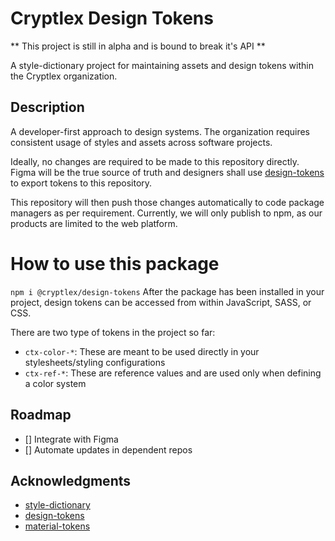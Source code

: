 # Cryptlex Design Tokens
** This project is still in alpha and is bound to break it's API ** 

A style-dictionary project for maintaining assets and design tokens within the Cryptlex organization.

## Description
A developer-first approach to design systems. The organization requires consistent usage of styles and assets across software projects.

Ideally, no changes are required to be made to this repository directly. Figma will be the true source of truth and designers shall use [design-tokens](https://github.com/lukasoppermann/design-tokens) to export tokens to this repository.

This repository will then push those changes automatically to code package managers as per requirement. Currently, we will only publish to npm, as our products are limited to the web platform.

# How to use this package
`npm i @cryptlex/design-tokens`
After the package has been installed in your project, design tokens can be accessed from within JavaScript, SASS, or CSS.

There are two type of tokens in the project so far:
- `ctx-color-*`: These are meant to be used directly in your stylesheets/styling configurations
- `ctx-ref-*`: These are reference values and are used only when defining a color system

## Roadmap
- [] Integrate with Figma
- [] Automate updates in dependent repos

## Acknowledgments
* [style-dictionary](https://github.com/amzn/style-dictionary)
* [design-tokens](https://github.com/lukasoppermann/design-tokens)
* [material-tokens](https://github.com/material-foundation/material-tokens)
